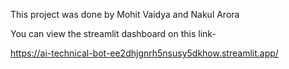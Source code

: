 This project was done by Mohit Vaidya and Nakul Arora

You can view the streamlit dashboard on this link-

https://ai-technical-bot-ee2dhjgnrh5nsusy5dkhow.streamlit.app/
